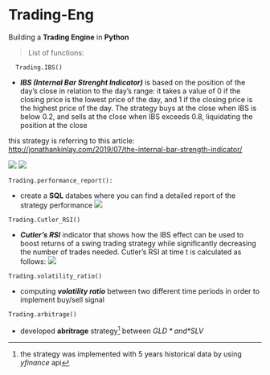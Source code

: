 # Trading-Eng
Building a **Trading Engine** in **Python**

> List of functions:

```
  Trading.IBS()
```
- ***IBS (Internal Bar Strenght Indicator)*** is based on the position of the day’s close in relation to the day’s range: it takes a value of 0 if the closing price is the lowest price of the day, and 1 if the closing price is the highest price of the day. The strategy buys at the close when IBS is below 0.2, and sells at the close when IBS exceeds 0.8, liquidating the position at the close

this strategy is referring to this article: http://jonathankinlay.com/2019/07/the-internal-bar-strength-indicator/

![](https://github.com/leo-ai-for-trading/Trading-Eng/blob/main/clips/clip-giusta.gif)
![](https://github.com/leo-ai-for-trading/Trading-Eng/blob/main/clips/ibs.performance.png)

```
Trading.performance_report():
```
- create a **SQL** databes where you can find a detailed report of the strategy performance
![](https://github.com/leo-ai-for-trading/Trading-Eng/blob/main/clips/performance%20table.png)

```
Trading.Cutler_RSI()
``` 
- ***Cutler’s RSI*** indicator that shows how the IBS effect can be used to boost returns of a swing trading strategy while significantly decreasing the number of trades needed.
Cutler’s RSI at time t is calculated as follows:
![](https://github.com/leo-ai-for-trading/Trading-Eng/blob/main/clips/cutler.png)

```
Trading.volatility_ratio()
```
- computing ***volatility ratio*** between two different time periods in order to implement buy/sell signal
```
Trading.arbitrage()
```
- developed **abritrage** strategy[^1] between *$GLD* and *$SLV* 
[](https://github.com/leo-ai-for-trading/Trading-Eng/upload/main/clips)
[^1]: the strategy was implemented with 5 years historical data by using *yfinance* api
